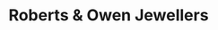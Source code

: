 ---
title: "Roberts & Owen Jewellers"
url: /porthmadog/roberts-und-owen-jewellers/
shop: Schmuck
---